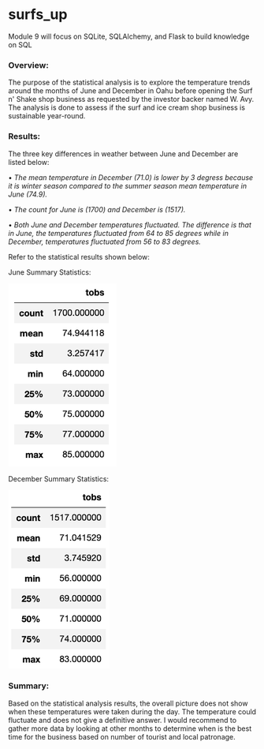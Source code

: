 # surfs_up
Module 9 will focus on SQLite, SQLAlchemy, and Flask to build knowledge on SQL

### Overview:

The purpose of the statistical analysis is to explore the temperature trends around the months of June and December in Oahu before opening the Surf n' Shake shop business as requested by the investor backer named W. Avy. The analysis is done to assess if the surf and ice cream shop business is sustainable year-round.

### Results:

The three key differences in weather between June and December are listed below:

•	*The mean temperature in December (71.0) is lower by 3 degress because it is winter season compared to the summer season mean temperature in June (74.9).*

• 	*The count for June is (1700) and December is (1517).* 

•	*Both June and December temperatures fluctuated.  The difference is that in June, the temperatures fluctuated from 64 to 85 degrees while in December, temperatures fluctuated from 56 to 83 degrees.*

Refer to the statistical results shown below:

June Summary Statistics:

![](./Pictures/June_Temps.png)

December Summary Statistics:

![](./Pictures/December_Temps.png)

### Summary: 

Based on the statistical analysis results, the overall picture does not show when these temperatures were taken during the day. The temperature could fluctuate and does not give a definitive answer. I would recommend to gather more data by looking at other months to determine when is the best time for the business based on number of tourist and local patronage. 
